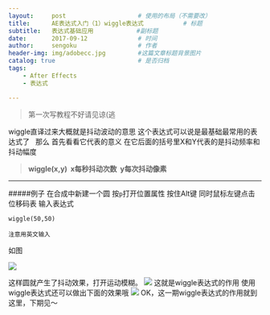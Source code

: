 ```yaml
---
layout:     post                    # 使用的布局（不需要改）
title:      AE表达式入门（1）wiggle表达式           # 标题 
subtitle:   表达式基础应用            #副标题
date:       2017-09-12              # 时间
author:     sengoku                 # 作者
header-img: img/adobecc.jpg         #这篇文章标题背景图片
catalog: true                       # 是否归档
tags:
    - After Effects
    - 表达式

---
```


>第一次写教程不好请见谅(逃

wiggle直译过来大概就是抖动波动的意思
这个表达式可以说是最基础最常用的表达式了
 
那么 首先看看它代表的意义
在它后面的括号里X和Y代表的是抖动频率和抖动幅度
>**wiggle(x,y)  x每秒抖动次数  y每次抖动像素**

***
#####例子
在合成中新建一个圆
按`p`打开位置属性 按住Alt键 同时鼠标左键点击位移码表
输入表达式
```
wiggle(50,50)
```
`注意用英文输入`

如图

![](https://ws1.sinaimg.cn/large/b85b28acgy1fjh499z68bj20zk0lvjsz.jpg)

这样圆就产生了抖动效果，打开运动模糊。
![](https://ws1.sinaimg.cn/large/b85b28acgy1fjh4a9tcvkj20zk0rvjta.jpg)
这就是wiggle表达式的作用
使用wiggle表达式还可以做出下面的效果哦
![](https://ws1.sinaimg.cn/large/b85b28acgy1fiqbbszxzxg20hs0a0n1m.gif)
OK，这一期wiggle表达式的作用就到这里，下期见～
